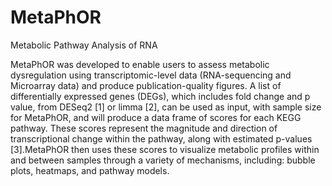 # MetaPhOR
Metabolic Pathway Analysis of RNA

MetaPhOR was developed to enable users to assess metabolic dysregulation using transcriptomic-level data (RNA-sequencing and Microarray data) and produce publication-quality figures. A list of differentially expressed genes (DEGs), which includes fold change and p value, from DESeq2 [1] or limma [2], can be used as input, with sample size for MetaPhOR, and will produce a data frame of scores for each KEGG pathway. These scores represent the magnitude and direction of transcriptional change within the pathway, along with estimated p-values [3].MetaPhOR then uses these scores to visualize metabolic profiles within and between samples through a variety of mechanisms, including: bubble plots, heatmaps, and pathway models.  

